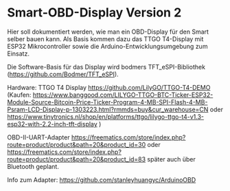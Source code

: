 # Smart-OBD-Display Version 2
Hier soll dokumentiert werden, wie man ein OBD-Display für den Smart selber bauen kann. Als Basis kommen dazu das TTGO T4-Display mit ESP32 Mikrocontroller sowie die Arduino-Entwicklungsumgebung zum Einsatz.

Die Software-Basis für das Display wird bodmers TFT_eSPI-Bibliothek (https://github.com/Bodmer/TFT_eSPI).

Hardware:
TTGO T4 Display https://github.com/LilyGO/TTGO-T4-DEMO (Kaufen: https://www.banggood.com/LILYGO-TTGO-BTC-Ticker-ESP32-Module-Source-Bitcoin-Price-Ticker-Program-4-MB-SPI-Flash-4-MB-Psram-LCD-Display-p-1303223.html?rmmds=buy&cur_warehouse=CN oder https://www.tinytronics.nl/shop/en/platforms/ttgo/lilygo-ttgo-t4-v1.3-esp32-with-2.2-inch-tft-display )

OBD-II-UART-Adapter https://freematics.com/store/index.php?route=product/product&path=20&product_id=30 oder https://freematics.com/store/index.php?route=product/product&path=20&product_id=83 später auch über Bluetooth geplant.

Info zum Adapter: https://github.com/stanleyhuangyc/ArduinoOBD
